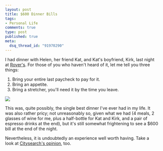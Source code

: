 ```yaml
--- 
layout: post
title: $600 Dinner Bills
tags: 
- Personal Life
comments: true
type: post
published: true
meta: 
  dsq_thread_id: "91970290"
---
```

I had dinner with Helen, her friend Kat, and Kat's boyfriend, Kirk, last night at <a href="http://www.rovers-seattle.com/">Rover's</a>. For those of you who haven't heard of it, let me tell you three things:
  1. Bring your entire last paycheck to pay for it.
  2. Bring an appetite.
  3. Bring a stretcher, you'll need it by the time you leave.

  <img src="http://www.rovers-seattle.com/images/seattle_mag.jpg" />

  This was, quite possibly, the single best dinner I've ever had in my life. It was also rather pricy; not unreasonably so, given what we had (4 meals, 2 glasses of wine for me, plus a half-bottle for Kat and Kirk, and a pair of espresso drinks at the end), but it's still somewhat frightening to see a $600 bill at the end of the night.

  Nevertheless, it is undoubtedly an experience well worth having. Take a look at <a href="http://seattle.citysearch.com/profile/10789954/seattle_wa/rover_s.html">Citysearch's opinion</a>, too.
